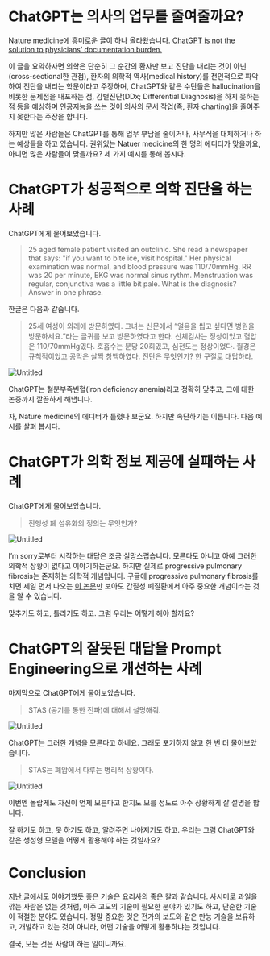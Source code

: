 # ChatGPT는 의사의 업무를 줄여줄까요?

Nature medicine에 흥미로운 글이 하나 올라왔습니다. [ChatGPT is not the solution to physicians’ documentation burden.](https://www.nature.com/articles/s41591-023-02341-4#citeas)

이 글을 요약하자면 의학은 단순히 그 순간의 환자만 보고 진단을 내리는 것이 아닌(cross-sectional한 관점), 환자의 의학적 역사(medical history)를 전인적으로 파악하여 진단을 내리는 학문이라고 주장하며, ChatGPT와 같은 수단들은 hallucination을 비롯한 문제점을 내포하는 점, 감별진단(DDx; Differential Diagnosis)을 하지 못하는 점 등을 예상하며 인공지능을 쓰는 것이 의사의 문서 작업(즉, 환자 charting)을 줄여주지 못한다는 주장을 합니다.

하지만 많은 사람들은 ChatGPT를 통해 업무 부담을 줄이거나, 사무직을 대체하거나 하는 예상들을 하고 있습니다. 권위있는 Natuer medicine의 한 명의 에디터가 맞을까요, 아니면 많은 사람들이 맞을까요? 세 가지 예시를 통해 봅시다.

# ChatGPT가 성공적으로 의학 진단을 하는 사례

ChatGPT에게 물어보았습니다.

> 25 aged female patient visited an outclinic. She read a newspaper that says: "if you want to bite ice, visit hospital." Her physical examination was normal, and blood pressure was 110/70mmHg. RR was 20 per minute, EKG was normal sinus rythm. Menstruation was regular, conjunctiva was a little bit pale. What is the diagnosis? Answer in one phrase.
> 

한글은 다음과 같습니다.

> 25세 여성이 외래에 방문하였다. 그녀는 신문에서 “얼음을 씹고 싶다면 병원을 방문하세요.”라는 글귀를 보고 방문하였다고 한다. 신체검사는 정상이었고 혈압은 110/70mmHg였다. 호흡수는 분당 20회였고, 심전도는 정상이었다. 월경은 규칙적이었고 공막은 살짝 창백하였다. 진단은 무엇인가? 한 구절로 대답하라.
> 

![Untitled](ChatGPT%E1%84%82%E1%85%B3%E1%86%AB%20%E1%84%8B%E1%85%B4%E1%84%89%E1%85%A1%E1%84%8B%E1%85%B4%20%E1%84%8B%E1%85%A5%E1%86%B8%E1%84%86%E1%85%AE%E1%84%85%E1%85%B3%E1%86%AF%20%E1%84%8C%E1%85%AE%E1%86%AF%E1%84%8B%E1%85%A7%E1%84%8C%E1%85%AE%E1%86%AF%E1%84%81%E1%85%A1%E1%84%8B%E1%85%AD%2059c755456d2e4e9eac59497b34e2da4e/Untitled.png)

ChatGPT는 철분부족빈혈(iron deficiency anemia)라고 정확히 맞추고, 그에 대한 논증까지 깔끔하게 해냅니다.

자, Nature medicine의 에디터가 틀렸나 보군요. 하지만 속단하기는 이릅니다. 다음 예시를 살펴 봅시다.

# ChatGPT가 의학 정보 제공에 실패하는 사례

ChatGPT에게 물어보았습니다.

> 진행성 폐 섬유화의 정의는 무엇인가?
> 

![Untitled](ChatGPT%E1%84%82%E1%85%B3%E1%86%AB%20%E1%84%8B%E1%85%B4%E1%84%89%E1%85%A1%E1%84%8B%E1%85%B4%20%E1%84%8B%E1%85%A5%E1%86%B8%E1%84%86%E1%85%AE%E1%84%85%E1%85%B3%E1%86%AF%20%E1%84%8C%E1%85%AE%E1%86%AF%E1%84%8B%E1%85%A7%E1%84%8C%E1%85%AE%E1%86%AF%E1%84%81%E1%85%A1%E1%84%8B%E1%85%AD%2059c755456d2e4e9eac59497b34e2da4e/Untitled%201.png)

I’m sorry로부터 시작하는 대답은 조금 실망스럽습니다. 모른다도 아니고 아예 그러한 의학적 상황이 없다고 이야기하는군요. 하지만 실제로 progressive pulmonary fibrosis는 존재하는 의학적 개념입니다. 구글에 progressive pulmonary fibrosis를 치면 제일 먼저 나오는 [이 논문](https://www.ekjm.org/journal/view.php?number=25832)만 보아도 간질성 폐질환에서 아주 중요한 개념이라는 것을 알 수 있습니다.

맞추기도 하고, 틀리기도 하고. 그럼 우리는 어떻게 해야 할까요?

# ChatGPT의 잘못된 대답을 Prompt Engineering으로 개선하는 사례

마지막으로 ChatGPT에게 물어보았습니다.

> STAS (공기를 통한 전파)에 대해서 설명해줘.
> 

![Untitled](ChatGPT%E1%84%82%E1%85%B3%E1%86%AB%20%E1%84%8B%E1%85%B4%E1%84%89%E1%85%A1%E1%84%8B%E1%85%B4%20%E1%84%8B%E1%85%A5%E1%86%B8%E1%84%86%E1%85%AE%E1%84%85%E1%85%B3%E1%86%AF%20%E1%84%8C%E1%85%AE%E1%86%AF%E1%84%8B%E1%85%A7%E1%84%8C%E1%85%AE%E1%86%AF%E1%84%81%E1%85%A1%E1%84%8B%E1%85%AD%2059c755456d2e4e9eac59497b34e2da4e/Untitled%202.png)

ChatGPT는 그러한 개념을 모른다고 하네요. 그래도 포기하지 않고 한 번 더 물어보았습니다.

> STAS는 폐암에서 다루는 병리적 상황이다.
> 

![Untitled](ChatGPT%E1%84%82%E1%85%B3%E1%86%AB%20%E1%84%8B%E1%85%B4%E1%84%89%E1%85%A1%E1%84%8B%E1%85%B4%20%E1%84%8B%E1%85%A5%E1%86%B8%E1%84%86%E1%85%AE%E1%84%85%E1%85%B3%E1%86%AF%20%E1%84%8C%E1%85%AE%E1%86%AF%E1%84%8B%E1%85%A7%E1%84%8C%E1%85%AE%E1%86%AF%E1%84%81%E1%85%A1%E1%84%8B%E1%85%AD%2059c755456d2e4e9eac59497b34e2da4e/Untitled%203.png)

이번엔 놀랍게도 자신이 언제 모른다고 한지도 모를 정도로 아주 장황하게 잘 설명을 합니다.

잘 하기도 하고, 못 하기도 하고, 알려주면 나아지기도 하고. 우리는 그럼 ChatGPT와 같은 생성형 모델을 어떻게 활용해야 하는 것일까요?

# Conclusion

[지난 글](https://jryoungw.github.io/posts/omakase_23_03_week4/)에서도 이야기했듯 좋은 기술은 요리사의 좋은 칼과 같습니다. 사시미로 과일을 깎는 사람은 없는 것처럼, 아주 고도의 기술이 필요한 분야가 있기도 하고, 단순한 기술이 적절한 분야도 있습니다. 정말 중요한 것은 전가의 보도와 같은 만능 기술을 보유하고, 개발하고 있는 것이 아니라, 어떤 기술을 어떻게 활용하냐는 것입니다.

결국, 모든 것은 사람이 하는 일이니까요.